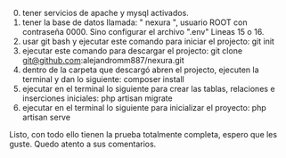 0. tener servicios de apache y mysql activados.
1. tener la base de datos llamada: " nexura ", usuario ROOT con contraseña 0000. Sino configurar el archivo ".env" Lineas 15 o 16.
2. usar git bash y ejecutar este comando para iniciar el projecto:      git init
3. ejecutar este comando para descargar el projecto:        git clone git@github.com:alejandromm887/nexura.git
4. dentro de la carpeta que descargó abren el projecto, ejecuten la terminal y dan lo siguiente:        composer install
5. ejecutar en el terminal lo siguiente para crear las tablas, relaciones e inserciones iniciales:      php artisan migrate
6. ejecutar en el terminal lo siguiente para inicializar el proyecto:       php artisan serve

Listo, con todo ello tienen la prueba totalmente completa, espero que les guste. Quedo atento a sus comentarios.
